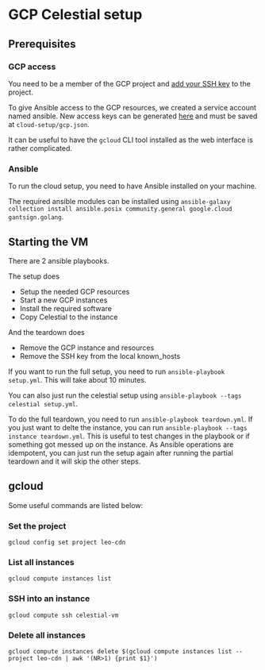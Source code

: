 # GCP Celestial setup

## Prerequisites

### GCP access
You need to be a member of the GCP project and [add your SSH key](https://console.cloud.google.com/compute/metadata/sshKeys?project=leo-cdn&folder&organizationId) to the project.

To give Ansible access to the GCP resources, we created a service account named ansible. New access keys can be generated [here](https://console.cloud.google.com/iam-admin/serviceaccounts/details/109872545193777506173/keys?project=leo-cdn) and must be saved at `cloud-setup/gcp.json`.

It can be useful to have the `gcloud` CLI tool installed as the web interface is rather complicated.

### Ansible

To run the cloud setup, you need to have Ansible installed on your machine.

The required ansible modules can be installed using `ansible-galaxy collection install ansible.posix community.general google.cloud gantsign.golang`.

## Starting the VM

There are 2 ansible playbooks.

The setup does
- Setup the needed GCP resources
- Start a new GCP instances
- Install the required software
- Copy Celestial to the instance

And the teardown does
- Remove the GCP instance and resources
- Remove the SSH key from the local known_hosts

If you want to run the full setup, you need to run `ansible-playbook setup.yml`. This will take about 10 minutes.

You can also just run the celestial setup using `ansible-playbook --tags celestial setup.yml`.

To do the full teardown, you need to run `ansible-playbook teardown.yml`. If you just want to delte the instance, you can run `ansible-playbook --tags instance teardown.yml`. This is useful to test changes in the playbook or if something got messed up on the instance. As Ansible operations are idempotent, you can just run the setup again after running the partial teardown and it will skip the other steps.

## gcloud
Some useful commands are listed below:

### Set the project
`gcloud config set project leo-cdn`

### List all instances
`gcloud compute instances list`

### SSH into an instance
`gcloud compute ssh celestial-vm`

### Delete all instances
`gcloud compute instances delete $(gcloud compute instances list --project leo-cdn | awk '(NR>1) {print $1}')`
